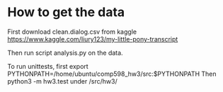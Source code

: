 # How to get the data

First download clean.dialog.csv from kaggle https://www.kaggle.com/liury123/my-little-pony-transcript

Then run script analysis.py on the data.

To run unittests, first export PYTHONPATH=/home/ubuntu/comp598_hw3/src:$PYTHONPATH
Then python3 -m hw3.test under /src/hw3/

